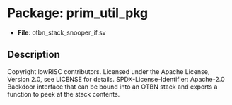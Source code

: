 # Package: prim_util_pkg

- **File**: otbn_stack_snooper_if.sv
## Description

Copyright lowRISC contributors.
 Licensed under the Apache License, Version 2.0, see LICENSE for details.
 SPDX-License-Identifier: Apache-2.0
 Backdoor interface that can be bound into an OTBN stack and exports a function to peek at
 the stack contents.
 

